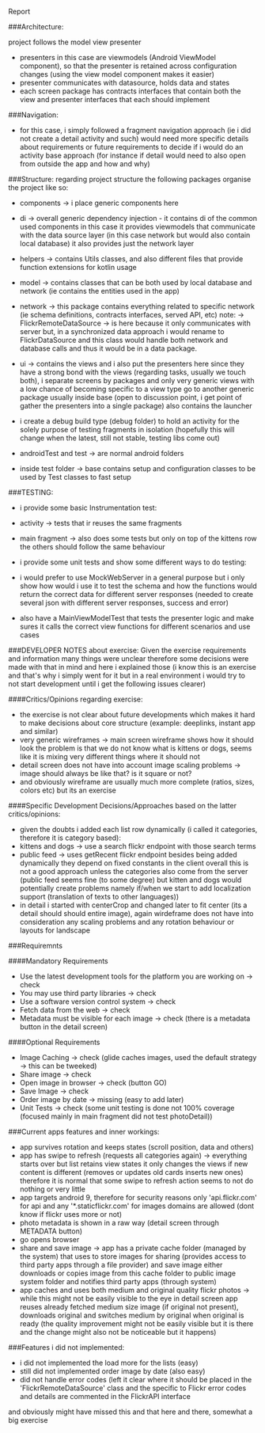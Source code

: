 Report


###Architecture:

project follows the model view presenter
 - presenters in this case are viewmodels (Android ViewModel component), so that the presenter is retained across 
 configuration changes (using the view model component makes it easier)
 - presenter communicates with datasource, holds data and states
 - each screen package has contracts interfaces that contain both the view and presenter interfaces that each should
 implement
 
 

###Navigation:
 - for this case, i simply followed a fragment navigation approach (ie i did not create a detail activity and such)
 would need more specific details about requirements or future requirements to decide if i would do an
  activity base approach (for instance if detail would need to also open from outside the app and how and why)



###Structure:
regarding project structure the following packages organise the project like so:
 - components -> i place generic components here
 - di -> overall generic dependency injection - it contains di of the common used components in this case it provides
  viewmodels that communicate with the data source layer (in this case network but would also contain local database)
  it also provides just the network layer
 - helpers -> contains Utils classes, and also different files that provide function extensions for kotlin usage
 - model -> contains classes that can be both used by local database and network
 (ie contains the entities used in the app)
 - network -> this package contains everything related to specific network (ie schema definitions, 
 contracts interfaces, served API, etc)
 note: -> FlickrRemoteDataSource -> is here because it only communicates with server but, in a synchronized 
 data approach i would rename to
 FlickrDataSource and this class would handle both network and database calls and thus it would be in a data package.
 - ui -> contains the views and i also put the presenters here since they have a strong bond with 
 the views (regarding tasks, usually we touch both), i separate screens by packages and only very generic views with a
 low chance of becoming specific to a view type go to another generic package usually inside base
 (open to discussion point, i get point of gather the presenters into a single package)
 also contains the launcher
 
 - i create a debug build type (debug folder) to hold an activity for the solely purpose of testing fragments
  in isolation (hopefully this will change when the latest, still not stable, testing libs come out)

 - androidTest and test -> are normal android folders
 - inside test folder -> base contains setup and configuration classes to be used by Test classes to fast setup


###TESTING:
 - i provide some basic Instrumentation test:
  - activity -> tests that ir reuses the same fragments
  - main fragment -> also does some tests but only on top of the kittens row the others should follow the same behaviour
  
 - i provide some unit tests and show some different ways to do testing:
  - i would prefer to use MockWebServer in a general purpose but i only show how would i use it to test the schema
  and how the functions would return the correct data for different server responses (needed to create several json
  with different server responses, success and error)
  - also have a MainViewModelTest that tests the presenter logic and make sures it calls the correct view functions for
  different scenarios and use cases






###DEVELOPER NOTES about exercise:
Given the exercise requirements and information many things were unclear therefore some decisions were made with that 
in mind and here i explained those (i know this is an exercise and that's why i simply went for it but in a real
 environment i would try to not start development until i get the following issues clearer)

####Critics/Opinions regarding exercise:
 - the exercise is not clear about future developments which makes it hard to make decisions about core structure
 (example: deeplinks, instant app and similar)
 - very generic wireframes -> main screen wireframe shows how it should look the problem is that we do not know what is
 kittens or dogs, seems like it is mixing very different things where it should not
 - detail screen does not have into account image scaling problems -> image should always be like that? is it square 
 or not?
 - and obviously wireframe are usually much more complete (ratios, sizes, colors etc) but its an exercise


####Specific Development Decisions/Approaches based on the latter critics/opinions:
 - given the doubts i added each list row dynamically (i called it categories, therefore it is category based):
  - kittens and dogs -> use a search flickr endpoint with those search terms
  - public feed -> uses getRecent flickr endpoint
 besides being added dynamically they depend on fixed constants in the client
 overall this is not a good approach unless the categories also come from the server (public feed seems fine 
 (to some degree) but kitten and dogs would potentially create problems namely if/when we start to add 
 localization support (translation of texts to other languages))
 - in detail i started with centerCrop and changed later to fit center (its a detail should should entire image), 
 again wirdeframe does not have into consideration any scaling problems and any rotation behaviour or layouts for
 landscape





###Requiremnts

####Mandatory Requirements
 - Use the latest development tools for the platform you are working on -> check
 - You may use third party libraries -> check
 - Use a software version control system -> check
 - Fetch data from the web -> check
 - Metadata must be visible for each image -> check (there is a metadata button in the detail screen)
 
####Optional Requirements
 - Image Caching -> check (glide caches images, used the default strategy -> this can be tweeked)
 - Share image -> check
 - Open image in browser -> check (button GO)
 - Save Image -> check
 - Order image by date -> missing (easy to add later)
 - Unit Tests -> check (some unit testing is done not 100% coverage (focused mainly in main fragment did not test photoDetail))
 
 
 
###Current apps features and inner workings:
 - app survives rotation and keeps states (scroll position, data and others)
 - app has swipe to refresh (requests all categories again) -> everything starts over but list retains view states
  it only changes the views if new content is different (removes or updates old cards inserts new ones) therefore
  it is normal that some swipe to refresh action seems to not do nothing or very little
 - app targets android 9, therefore for security reasons only 'api.flickr.com' for api and any '*.staticflickr.com' 
 for images domains are allowed (dont know if flickr uses more or not)
 - photo metadata is shown in a raw way (detail screen through METADATA button)
 - go opens browser
 - share and save image -> app has a private cache folder (managed by the system) that uses to store images 
 for sharing (provides access to third party apps through a file provider) and save image either downloads or copies
 image from this cache folder to public image system folder and notifies third party apps (through system)
 - app caches and uses both medium and original quality flickr photos -> while this might not be easily visible to the eye
 in detail screen app reuses already fetched medium size image (if original not present), downloads original 
 and switches medium by original when original is ready (the quality improvement might not be easily visible but it is
 there and the change might also not be noticeable but it happens)

 
 
###Features i did not implemented:

 - i did not implemented the load more for the lists (easy)
 - still did not implemented order image by date (also easy)
 - did not handle error codes (left it clear where it should be placed in the 'FlickrRemoteDataSource' class and 
 the specific to Flickr error codes and details are commented in the FlickrAPI interface
    
and obviously might have missed this and that here and there, somewhat a big exercise
 
 